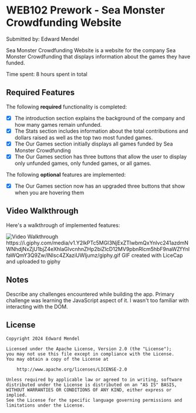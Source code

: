 # WEB102 Prework - Sea Monster Crowdfunding Website

Submitted by: Edward Mendel

Sea Monster Crowdfunding Website is a website for the company Sea Monster Crowdfunding that displays information about the games they have funded.

Time spent: 8 hours spent in total

## Required Features

The following **required** functionality is completed:

* [x] The introduction section explains the background of the company and how many games remain unfunded.
* [x] The Stats section includes information about the total contributions and dollars raised as well as the top two most funded games.
* [x] The Our Games section initially displays all games funded by Sea Monster Crowdfunding
* [x] The Our Games section has three buttons that allow the user to display only unfunded games, only funded games, or all games.

The following **optional** features are implemented:

* [x] The Our Games section now has an upgraded three buttons that show when you are hovering them

## Video Walkthrough

Here's a walkthrough of implemented features:

<img src='http://i.imgur.com/link/to/your/gif/file.gif' title='Video Walkthrough' width='' alt='Video Walkthrough' />
https://i.giphy.com/media/v1.Y2lkPTc5MGI3NjExZTlwbmQxYnlvc241azdmNWNhdjNxZjU1bjZ4eXhlaGlvcnhnZHp2biZlcD12MV9pbnRlcm5hbF9naWZfYnlfaWQmY3Q9Zw/INIsc4ZXaziUWljumz/giphy.gif
<!-- Replace this with whatever GIF tool you used! -->
GIF created with LiceCap and uploaded to giphy
<!-- Recommended tools:
[Kap](https://getkap.co/) for macOS
[ScreenToGif](https://www.screentogif.com/) for Windows
[peek](https://github.com/phw/peek) for Linux. -->

## Notes

Describe any challenges encountered while building the app.
Primary challenge was learning the JavaScript aspect of it. I wasn't too familiar with interacting with the DOM.

## License

    Copyright 2024 Edward Mendel

    Licensed under the Apache License, Version 2.0 (the "License");
    you may not use this file except in compliance with the License.
    You may obtain a copy of the License at

        http://www.apache.org/licenses/LICENSE-2.0

    Unless required by applicable law or agreed to in writing, software
    distributed under the License is distributed on an "AS IS" BASIS,
    WITHOUT WARRANTIES OR CONDITIONS OF ANY KIND, either express or implied.
    See the License for the specific language governing permissions and
    limitations under the License.
